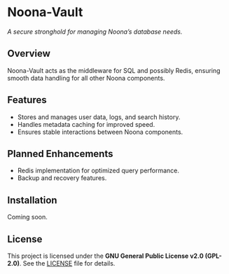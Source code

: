 # Noona-Vault

*A secure stronghold for managing Noona’s database needs.*

## Overview
Noona-Vault acts as the middleware for SQL and possibly Redis, ensuring smooth data handling for all other Noona components.

## Features
- Stores and manages user data, logs, and search history.
- Handles metadata caching for improved speed.
- Ensures stable interactions between Noona components.

## Planned Enhancements
- Redis implementation for optimized query performance.
- Backup and recovery features.

## Installation
Coming soon.

## License
This project is licensed under the **GNU General Public License v2.0 (GPL-2.0)**. See the [LICENSE](LICENSE) file for details.
